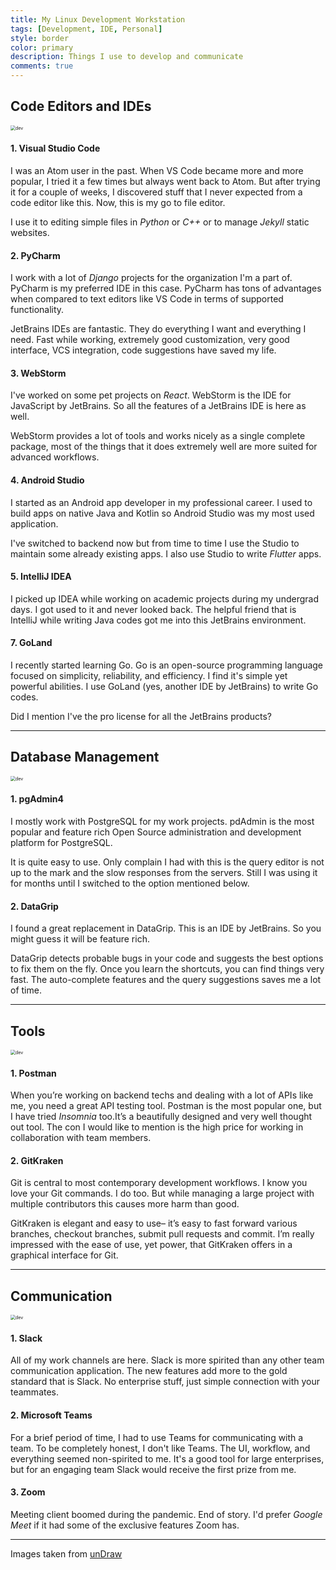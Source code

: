```yaml
---
title: My Linux Development Workstation
tags: [Development, IDE, Personal]
style: border
color: primary
description: Things I use to develop and communicate
comments: true
---
```




## Code Editors and IDEs
<img src="../assets/img/blog/linux-workstation/dev.png" alt="dev" style="zoom:50%;" />

#### 1. Visual Studio Code

I was an Atom user in the past. When VS Code became more and more popular, I tried it a few times but always went back to Atom. But after trying it for a couple of weeks, I discovered stuff that I never expected from a code editor like this. 
Now, this is my go to file editor. 

I use it to editing simple files in *Python* or *C++* or to manage *Jekyll* static websites.

#### 2. PyCharm

I work with a lot of *Django* projects for the organization I'm a part of. PyCharm is my preferred IDE in this case. PyCharm has tons of advantages when compared to text editors like VS Code in terms of supported functionality.

JetBrains IDEs are fantastic. They do everything I want and everything I need. Fast while working, extremely good customization, very good interface, VCS integration, code suggestions have saved my life.

#### 3. WebStorm

I've worked on some pet projects on *React*. WebStorm is the IDE for JavaScript by JetBrains. So all the features of a JetBrains IDE is here as well.

WebStorm provides a lot of tools and works nicely as a single complete package, most of the things that it does extremely well are more suited for advanced workflows.

#### 4. Android Studio

I started as an Android app developer in my professional career. I used to build apps on native Java and Kotlin so Android Studio was my most used application.

I've switched to backend now but from time to time I use the Studio to maintain some already existing apps. I also use Studio to write *Flutter* apps.

#### 5. IntelliJ IDEA

I picked up IDEA while working on academic projects during my undergrad days. I got used to it and never looked back. The helpful friend that is IntelliJ while writing Java codes got me into this JetBrains environment.

#### 7. GoLand

I recently started learning Go. Go is an open-source programming language focused on simplicity, reliability, and efficiency. I find it's simple yet powerful abilities. I use GoLand (yes, another IDE by JetBrains) to write Go codes.

Did I mention I've the pro license for all the JetBrains products?

---

## Database Management  
<img src="../assets/img/blog/linux-workstation/db.png" alt="dev" style="zoom:50%;" />

#### 1. pgAdmin4

I mostly work with PostgreSQL for my work projects. pdAdmin is the most popular and feature rich Open Source administration and development platform for PostgreSQL.

It is quite easy to use. Only complain I had with this is the query editor is not up to the mark and the slow responses from the servers. Still I was using it for months until I switched to the option mentioned below.

#### 2. DataGrip

I found a great replacement in DataGrip. This is an IDE by JetBrains. So you might guess it will be feature rich. 

DataGrip detects probable bugs in your code and suggests the best options to fix them on the fly. Once you learn the shortcuts, you can find things very fast. The auto-complete features and the query suggestions saves me a lot of time.

---

## Tools
<img src="../assets/img/blog/linux-workstation/tool.png" alt="dev" style="zoom:50%;" />

#### 1. Postman

When you’re working on backend techs and dealing with a lot of APIs like me, you need a great API testing tool. 
Postman is the most popular one, but I have tried *Insomnia* too.It’s a beautifully designed and very well thought out tool.
The con I would like to mention is the high price for working in collaboration with team members.

#### 2. GitKraken

Git is central to most contemporary development workflows. I know you love your Git commands. I do too.
But while managing a large project with multiple contributors this causes more harm than good. 

GitKraken is elegant and easy to use– it’s easy to fast forward various branches, checkout branches, submit pull requests and commit. I’m really impressed with the ease of use, yet power, that GitKraken offers in a graphical interface for Git.

---

## Communication
<img src="../assets/img/blog/linux-workstation/comm.png" alt="dev" style="zoom:50%;" />

#### 1. Slack

All of my work channels are here. Slack is more spirited than any other team communication application.
The new features add more to the gold standard that is Slack. No enterprise stuff, just simple connection with your teammates.

#### 2. Microsoft Teams

For a brief period of time, I had to use Teams for communicating with a team. To be completely honest, I don't like Teams.
The UI, workflow, and everything seemed non-spirited to me. It's a good tool for large enterprises, but for an engaging team Slack would receive the first prize from me.

#### 3. Zoom

Meeting client boomed during the pandemic. End of story. 
I'd prefer *Google Meet* if it had some of the exclusive features Zoom has.

---

Images taken from [unDraw](https://undraw.co/)
